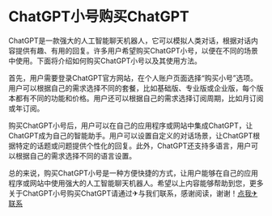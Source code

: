 # ChatGPT小号购买ChatGPT

ChatGPT是一款强大的人工智能聊天机器人，它可以模拟人类对话，根据对话内容提供有趣、有用的回复。许多用户希望购买ChatGPT小号，以便在不同的场景中使用。下面将介绍如何购买ChatGPT小号以及其使用方法。

首先，用户需要登录ChatGPT官方网站，在个人账户页面选择“购买小号”选项。用户可以根据自己的需求选择不同的套餐，比如基础版、专业版或企业版，每个版本都有不同的功能和价格。用户还可以根据自己的需求选择订阅周期，比如月订阅或年订阅。

购买ChatGPT小号后，用户可以在自己的应用程序或网站中集成ChatGPT，让ChatGPT成为自己的智能助手。用户可以设置自定义的对话场景，让ChatGPT根据特定的话题或问题提供个性化的回复。此外，ChatGPT还支持多语言，用户可以根据自己的需求选择不同的语言设置。

总的来说，购买ChatGPT小号是一种方便快捷的方式，让用户能够在自己的应用程序或网站中使用强大的人工智能聊天机器人。希望以上内容能够帮助到您，更多关于ChatGPT小号购买ChatGPT请通过✈与我们联系，感谢阅读，谢谢！[点我✈联系](https://b.k02.cc)